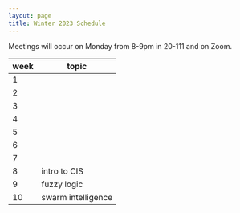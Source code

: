 ```yaml
---
layout: page
title: Winter 2023 Schedule
---
```

Meetings will occur on Monday from 8-9pm in 20-111 and on Zoom.

| week | topic                        |
|------|------------------------------|
| 1    |                              | 
| 2    |         | 
| 3    |         | 
| 4    |                | 
| 5    |            | 
| 6    |                             | 
| 7    |                             |  
| 8    | intro to CIS                | 
| 9    | fuzzy logic                 | 
| 10   | swarm intelligence          |
